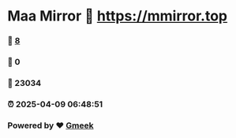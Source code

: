 # Maa Mirror :link: https://mmirror.top 
### :page_facing_up: [8](https://mmirror.top/tag.html) 
### :speech_balloon: 0 
### :hibiscus: 23034 
### :alarm_clock: 2025-04-09 06:48:51 
### Powered by :heart: [Gmeek](https://github.com/Meekdai/Gmeek)
